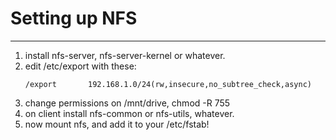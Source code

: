 # Setting up NFS
-----------------------------------
1. install nfs-server, nfs-server-kernel or whatever.
2. edit /etc/export with these:
    ```
    /export       192.168.1.0/24(rw,insecure,no_subtree_check,async)
    ```
3. change permissions on /mnt/drive, chmod -R 755
4. on client install nfs-common or nfs-utils, whatever.
5. now mount nfs, and add it to your /etc/fstab!
